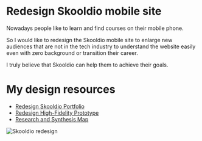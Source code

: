# Redesign Skooldio mobile site

Nowadays people like to learn and find courses on their mobile phone.

So I would like to redesign the Skooldio mobile site to enlarge new audiences that are not in the tech industry to understand the website easily even with zero background or transition their career.

I truly believe that Skooldio can help them to achieve their goals.



# My design resources

- [Redesign Skooldio Portfolio](https://www.dropbox.com/s/vw3zi9efusjbwe3/Skooldio-portfolio.pdf)
- [Redesign High-Fidelity Prototype](https://www.dropbox.com/s/fyt262vei4poekm/Redesign-Skooldio.png)
- [Research and Synthesis Map](https://miro.com/app/board/o9J_le1l-q4=)

![Skooldio redesign](https://user-images.githubusercontent.com/73061978/99879164-891df080-2c3d-11eb-8a14-350f14efe8ea.png)


